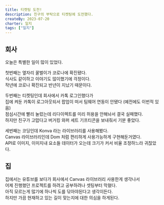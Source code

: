 ```yaml
---
title: 티켓팅 도전!
description: 친구의 부탁으로 티켓팅에 도전했다.
createBy: 2023-07-20
charter: 일지
tags: ["일지"]
---
```


## 회사

오늘은 특별한 일이 많이 있었다.

첫번째는 옆자리 꿀벌이가 코로나에 확진됐다.            
식사도 같이하고 이야기도 많이했기에 걱정이다.          
작년에 코로나 확진되고 반년이 지났기 때문이다.                      

두번째는 티켓팅인데 회사에서 카톡 로그인했다가            
집에 켜둔 카톡이 로그아웃되서 팝업이 떠서 팀웨어 연동이 안됐다 (예전에도 이번적 있음)               
점심시간에 빨리 눌렀는데 리다이렉트를 미리 허용을 안해놔서 결국 실패했다.           
하지만 친구가 고맙다고 버거킹 와퍼 세트 기프티콘을 보내줘서 기분 좋았다.       

세번째는 코딩인데 Konva 라는 라이브러리를 사용해봤다.              
Canvas 라이브러리인데 Dom 처럼 편리하게 사용가능하게 구현해둔거였다.                
API로 이미지, 이미지내 요소들 데이터가 오는데 크기가 커서 비율 조정하느라 귀찮았다.          

## 집

집에서는 유튜브를 보다가 회사에서 Canvas 라이브러리 사용한게 생각나서             
어제 진행했던 프로젝트를 하려고 공부하려나 셋팅부터 막혔다.                  
아직 모르는게 많기에 하나씩 도를 닦아야된다고 생각이든다.            
하지만 가끔 현재하고 있는 길이 맞는지에 대한 의심을 하게된다.         





